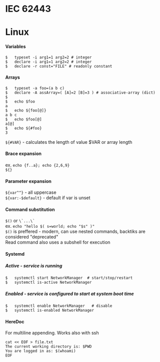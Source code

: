 # IEC 62443


# Linux

#### **Variables**

```shell
$   typeset -i arg1=1 arg2=2 # integer    
$   declare -i arg1=1 arg2=2 # integer  
$   declare -r const="FILE" # readonly constant
```

#### **Arrays**

```shell
$   typeset -a foo=(a b c)  
$   declare -A assArray=( [A]=2 [B]=3 ) # associative-array (dict)  
$
$   echo $foo  
a 
$   echo ${foo[@]}  
a b c  
$   echo $foo[@]  
a[@]  
$   echo ${#foo}  
3
```

```${#VAR}``` - calculates the length of value $VAR or array length

#### **Brace expansion**

ex. ```echo {f..a}; echo {2,6,9}```  
```${}```

#### **Parameter expansion**

```${var^^}``` - all uppercase  
```${var:-$default}``` - default if var is unset   


#### **Command substitution**

```$()``` or ``` \`...\` ```  
ex. ```echo "hello $( s=world; echo "$s" )"```  
```$()``` is preffered - modern, can use nested commands, backtiks are considered "deprecated"  
Read command also uses a subshell for execution

#### **Systemd**

##### Active - service is running
```shell
$   systemctl start NetworkManager  # start/stop/restart  
$   systemctl is-active NetworkManager
```

##### Enabled - service is configured to start at system boot time  
```shell  
$   systemctl enable NetworkManager   # disable    
$   systemctl is-enabled NetworkManager
```


#### **HereDoc**  
For multiline appending. Works also with ssh

```shell
cat << EOF > file.txt
The current working directory is: $PWD
You are logged in as: $(whoami)
EOF
```
